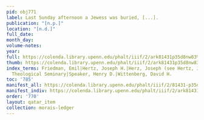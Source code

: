 ```yaml
---
pid: obj771
label: Last Sunday afternoon a Jewess was buried, [...].
publication: "[n.p.]"
location: "[n.d.]"
full_date:
month_day:
volume-notes:
year:
full: https://colenda.library.upenn.edu/phalt/iiif/2/ark81431p35d8nw83%2FSHA256E-s8096144--da47102d191f264541ad85377e95b09e684172c26c42fad582da01c19ea2f71c.jpeg/full/3500,/0/default.jpg
thumb: https://colenda.library.upenn.edu/phalt/iiif/2/ark81431p35d8nw83%2FSHA256E-s8096144--da47102d191f264541ad85377e95b09e684172c26c42fad582da01c19ea2f71c.jpeg/full/!200,200/0/default.jpg
index_terms: Friedman, Emil|Hertz, Joseph H.|Herz, Joseph (see Hertz, Joseph H.):|Jewish
  Theological Seminary|Speaker, Henry D.|Wittenberg, David H.
toc: '785'
manifest_all: https://colenda.library.upenn.edu/phalt/iiif/2/81431-p35d8nw83/manifest
manifest_indiv: https://colenda.library.upenn.edu/phalt/iiif/2/ark81431p35d8nw83%2FSHA256E-s8096144--da47102d191f264541ad85377e95b09e684172c26c42fad582da01c19ea2f71c.jpeg
order: '770'
layout: qatar_item
collection: morais-ledger
---
```

